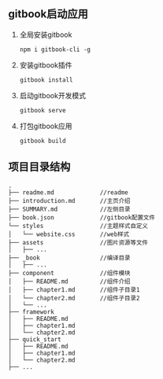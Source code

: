 ## gitbook启动应用

1. 全局安装gitbook
   ```
   npm i gitbook-cli -g
   ```
2. 安装gitbook插件
   ```
   gitbook install
   ```
3. 启动gitbook开发模式
   ```
   gitbook serve
   ```
4. 打包gitbook应用
   ```
   gitbook build
   ```

## 项目目录结构

```
.
├── readme.md             //readme
├── introduction.md       //主页介绍
├── SUMMARY.md            //左侧目录
├── book.json             //gitbook配置文件
└── styles                //主题样式自定义
│   └── website.css       //web样式
├── assets                //图片资源等文件
│   ├── ...
├── _book                 //编译目录
│   ├── ...
├── component             //组件模块
│   ├── README.md         //组件介绍
│   ├── chapter1.md       //组件子目录1
│   └── chapter2.md       //组件子目录2
│   └── ...
├── framework
│   ├── README.md
│   ├── chapter1.md
│   └── chapter2.md
├── quick_start
│   ├── README.md
│   ├── chapter1.md
│   └── chapter2.md
├── ...
```
